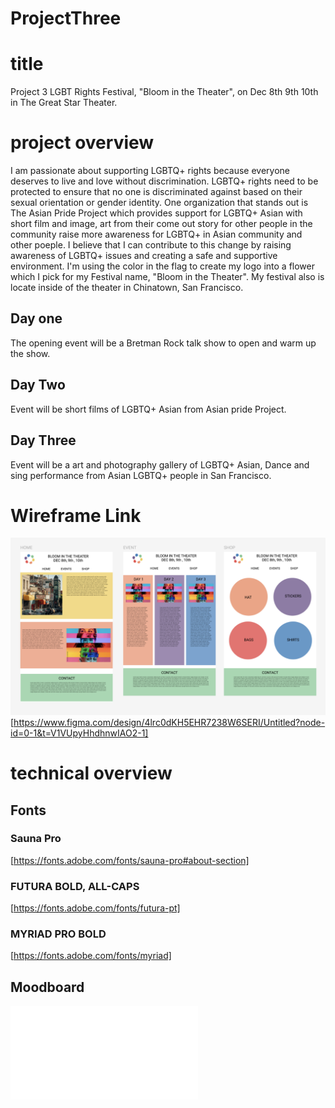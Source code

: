 # ProjectThree

# title
Project 3
LGBT Rights Festival, "Bloom in the Theater", on Dec 8th 9th 10th in The Great Star Theater.

# project overview
I am passionate about supporting LGBTQ+ rights because everyone deserves to live and love without discrimination. LGBTQ+ rights need to be protected to ensure that no one is discriminated against based on their sexual orientation or gender identity. One organization that stands out is The Asian Pride Project which provides support for LGBTQ+ Asian with short film and image, art from their come out story for other people in the community raise more awareness for LGBTQ+ in Asian community and other poeple. I believe that I can contribute to this change by raising awareness of LGBTQ+ issues and creating a safe and supportive environment. I'm using the color in the flag to create my logo into a flower which I pick for my Festival name, "Bloom in the Theater". My festival also is locate inside of the theater in Chinatown, San Francisco.

## Day one
The opening event will be a Bretman Rock talk show to open and warm up the show.

## Day Two
Event will be short films of LGBTQ+ Asian from Asian pride Project.

## Day Three
Event will be a art and photography gallery of LGBTQ+ Asian, Dance and sing performance from Asian LGBTQ+ people in San Francisco.

# Wireframe Link
![one](img/Wireframe.png)
[https://www.figma.com/design/4lrc0dKH5EHR7238W6SERI/Untitled?node-id=0-1&t=V1VUpyHhdhnwIAO2-1]

# technical overview

## Fonts
### Sauna Pro 
[https://fonts.adobe.com/fonts/sauna-pro#about-section]

### FUTURA BOLD, ALL-CAPS
[https://fonts.adobe.com/fonts/futura-pt]

### MYRIAD PRO BOLD
[https://fonts.adobe.com/fonts/myriad]

## Moodboard
![two](img/BoiThiGiang_Festival%20Guide%20Concept.pdf)



